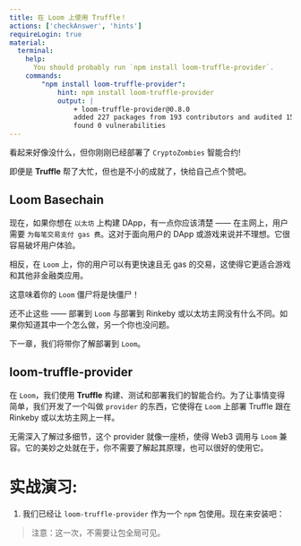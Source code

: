 ```yaml
---
title: 在 Loom 上使用 Truffle！
actions: ['checkAnswer', 'hints']
requireLogin: true
material:
  terminal:
    help:
      You should probably run `npm install loom-truffle-provider`.
    commands:
        "npm install loom-truffle-provider":
            hint: npm install loom-truffle-provider
            output: |
                + loom-truffle-provider@0.8.0
                added 227 packages from 193 contributors and audited 158456 packages in 50.265s
                found 0 vulnerabilities
---
```


看起来好像没什么，但你刚刚已经部署了 `CryptoZombies` 智能合约!

即便是 **Truffle** 帮了大忙，但也是不小的成就了，快给自己点个赞吧。

## Loom Basechain

现在，如果你想在 `以太坊` 上构建 DApp，有一点你应该清楚 —— 在主网上，用户需要 `为每笔交易支付 gas 费`。这对于面向用户的 DApp 或游戏来说并不理想。它很容易破坏用户体验。

相反，在 `Loom` 上，你的用户可以有更快速且无 gas 的交易，这使得它更适合游戏和其他非金融类应用。

这意味着你的 `Loom` 僵尸将是快僵尸！

还不止这些 —— 部署到 `Loom` 与部署到 Rinkeby 或以太坊主网没有什么不同。如果你知道其中一个怎么做，另一个你也没问题。

下一章，我们将带你了解部署到 `Loom`。


## loom-truffle-provider

在 `Loom`，我们使用 **Truffle** 构建、测试和部署我们的智能合约。为了让事情变得简单，我们开发了一个叫做 `provider` 的东西，它使得在 `Loom` 上部署 Truffle 跟在 Rinkeby 或以太坊主网上一样。

无需深入了解过多细节，这个 provider 就像一座桥，使得 Web3 调用与 `Loom` 兼容。它的美妙之处就在于，你不需要了解起其原理，也可以很好的使用它。

# 实战演习:

1. 我们已经让 `loom-truffle-provider` 作为一个 `npm` 包使用。现在来安装吧：

 >注意：这一次，不需要让包全局可见。
